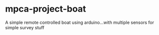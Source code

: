 # mpca-project-boat
A simple remote controlled boat using arduino...with multiple sensors for simple survey stuff

